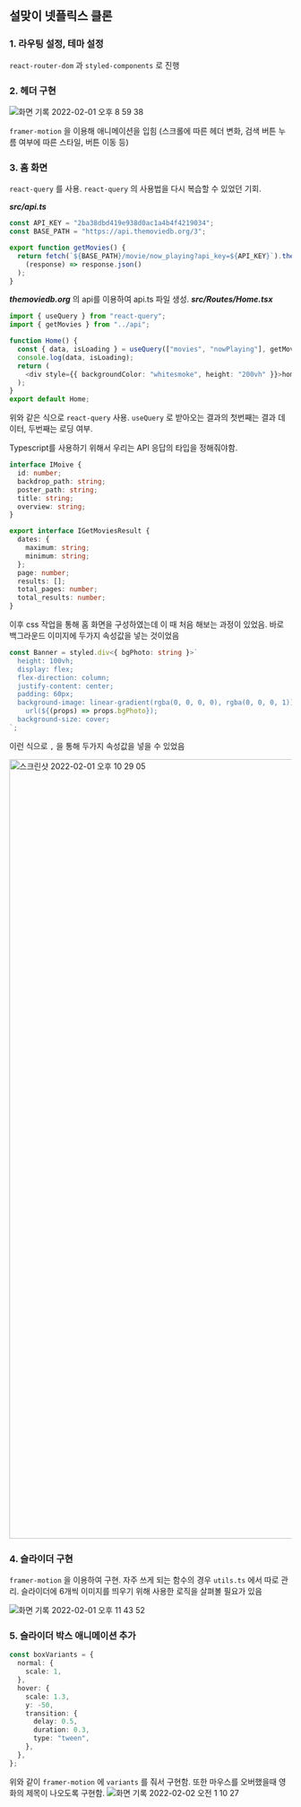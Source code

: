 ## 설맞이 넷플릭스 클론

### 1. 라우팅 설정, 테마 설정

`react-router-dom` 과 `styled-components` 로 진행

### 2. 헤더 구현
![화면 기록 2022-02-01 오후 8 59 38](https://user-images.githubusercontent.com/62709718/151964986-e22d8fc1-e15f-45cb-b48a-005d4f2f891c.gif)

`framer-motion` 을 이용해 애니메이션을 입힘 (스크롤에 따른 헤더 변화, 검색 버튼 누름 여부에 따른 스타일, 버튼 이동 등)

### 3. 홈 화면
`react-query` 를 사용. `react-query` 의 사용법을 다시 복습할 수 있었던 기회.

***src/api.ts***
```typescript
const API_KEY = "2ba38dbd419e938d0ac1a4b4f4219034";
const BASE_PATH = "https://api.themoviedb.org/3";

export function getMovies() {
  return fetch(`${BASE_PATH}/movie/now_playing?api_key=${API_KEY}`).then(
    (response) => response.json()
  );
}

```
***themoviedb.org*** 의 api를 이용하여 api.ts 파일 생성.
***src/Routes/Home.tsx***
```typescript
import { useQuery } from "react-query";
import { getMovies } from "../api";

function Home() {
  const { data, isLoading } = useQuery(["movies", "nowPlaying"], getMovies);
  console.log(data, isLoading);
  return (
    <div style={{ backgroundColor: "whitesmoke", height: "200vh" }}>home</div>
  );
}
export default Home;
```
위와 같은 식으로 `react-query` 사용. `useQuery` 로 받아오는 결과의 첫번째는 결과 데이터, 두번째는 로딩 여부.

Typescript를 사용하기 위해서 우리는 API 응답의 타입을 정해줘야함.
```typescript
interface IMoive {
  id: number;
  backdrop_path: string;
  poster_path: string;
  title: string;
  overview: string;
}

export interface IGetMoviesResult {
  dates: {
    maximum: string;
    minimum: string;
  };
  page: number;
  results: [];
  total_pages: number;
  total_results: number;
}
```
이후 css 작업을 통해 홈 화면을 구성하였는데 이 때 처음 해보는 과정이 있었음. 바로 백그라운드 이미지에 두가지 속성값을 넣는 것이었음
```typescript
const Banner = styled.div<{ bgPhoto: string }>`
  height: 100vh;
  display: flex;
  flex-direction: column;
  justify-content: center;
  padding: 60px;
  background-image: linear-gradient(rgba(0, 0, 0, 0), rgba(0, 0, 0, 1)),
    url(${(props) => props.bgPhoto});
  background-size: cover;
`;
```
이런 식으로 `,` 을 통해 두가지 속성값을 넣을 수 있었음

<img width="1390" alt="스크린샷 2022-02-01 오후 10 29 05" src="https://user-images.githubusercontent.com/62709718/151977104-eab0f93c-76e8-496b-95e2-eff1ff7927e7.png">

### 4. 슬라이더 구현
`framer-motion` 을 이용하여 구현. 자주 쓰게 되는 함수의 경우 `utils.ts` 에서 따로 관리. 슬라이더에 6개씩 이미지를 띄우기 위해 사용한 로직을 살펴볼 필요가 있음

![화면 기록 2022-02-01 오후 11 43 52](https://user-images.githubusercontent.com/62709718/151989972-a07972e7-5457-4d19-a7d4-9e10e9a32e07.gif)

### 5. 슬라이더 박스 애니메이션 추가
```typescript
const boxVariants = {
  normal: {
    scale: 1,
  },
  hover: {
    scale: 1.3,
    y: -50,
    transition: {
      delay: 0.5,
      duration: 0.3,
      type: "tween",
    },
  },
};
```
위와 같이 `framer-motion` 에 `variants` 를 줘서 구현함. 또한 마우스를 오버했을때 영화의 제목이 나오도록 구현함.
![화면 기록 2022-02-02 오전 1 10 27](https://user-images.githubusercontent.com/62709718/152005678-0608f0bf-b5b9-4dbb-a00b-fdaa5d35c792.gif)
